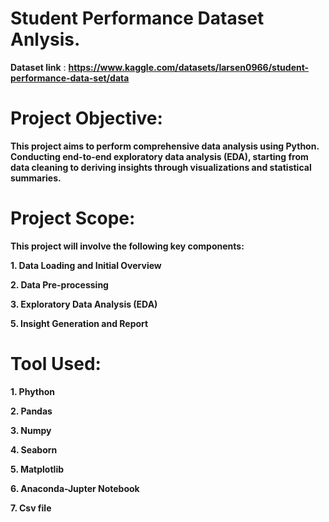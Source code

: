  # Student Performance Dataset Anlysis.

**Dataset link** : **https://www.kaggle.com/datasets/larsen0966/student-performance-data-set/data**

# **Project Objective:**

**This project aims to perform comprehensive data analysis using Python. Conducting end-to-end exploratory data analysis (EDA), starting from data cleaning to deriving insights through visualizations and statistical summaries.**

# **Project Scope:**

**This project will involve the following key components:**

  **1. Data Loading and Initial Overview**
  
  **2. Data Pre-processing**
  
  **3. Exploratory Data Analysis (EDA)**
  
  **5. Insight Generation and Report**
  
# **Tool Used:**

  **1. Phython**
  
  **2. Pandas**
  
  **3. Numpy**
  
  **4. Seaborn**
  
  **5. Matplotlib**
  
  **6. Anaconda-Jupter Notebook**
  
  **7. Csv file**

